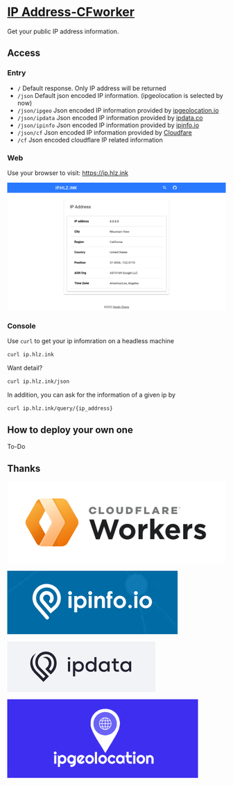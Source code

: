 # **[IP Address-CFworker](https://github.com/ohh-haolin/ipaddress-cfworker)**

Get your public IP address information.


## Access

### Entry

- `/`
    Default response. Only IP address will be returned
- `/json`
    Default json encoded IP information. (ipgeolocation is selected by now)
- `/json/ipgeo`
    Json encoded IP information provided by [ipgeolocation.io](https://ipgeolocation.io/)
- `/json/ipdata`
    Json encoded IP information provided by [ipdata.co](https://ipdata.co/)
- `/json/ipinfo`
    Json encoded IP information provided by [ipinfo.io](https://ipinfo.io/)
- `/json/cf`
    Json encoded IP information provided by [Cloudfare](https://cloudflare.com/)
- `/cf`
    Json encoded cloudflare IP related information



### Web

Use your browser to visit: https://ip.hlz.ink

![](/img/screenshot.png)



### Console

Use `curl` to get your ip infomration on a headless machine

```bash
curl ip.hlz.ink
```

Want detail?

```bash
curl ip.hlz.ink/json
```

In addition, you can ask for the information of a given ip by

```bash
curl ip.hlz.ink/query/{ip_address}
```



## How to deploy your own one

To-Do



## Thanks

![cloudflare-worker](img/cloudflare-worker.png)

![ipinfo](img/ipinfo.png)

![](img/ipdata.png)

![](/img/ipgeolocation.png)